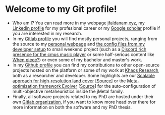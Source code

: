 # Welcome to my Git profile!

* Who am I? You can read more in my webpage [jfaldanam.xyz](https://jfaldanam.xyz), my [Linkedin profile](https://www.linkedin.com/in/jfaldanam/) for my profesional career or my [Google scholar](https://scholar.google.com/citations?user=S4tk8X4AAAAJ) profile if you are interested in my research.
* In my [Gitlab profile](https://gitlab.com/jfaldanam) you will find mostly personal projects, ranging from the source to my [personal webpage](https://gitlab.com/jfaldanam/jfaldanam.gitlab.io) and [the config files from my developer setup](https://gitlab.com/jfaldanam/dotconfig) to small weekend project (such as a [Discord rich presence for the cmus music player](https://gitlab.com/jfaldanam/cmus-discord-rpc) or some half-serious content like [When piece?](https://gitlab.com/jfaldanam/when-piece)) or even some of my bachelor and master's work.
* In my [Github profile](https://github.com/jfaldanam) you can find my contributions to other open-source projects hosted on the platform or some of my work at [Khaos Research](https://khaos.uma.es/), both as a researcher and developer. Some highlights are our [Scalable approach for high-resolution land cover](https://doi.org/10.1186/s40537-023-00770-z) \[[Source](https://github.com/KhaosResearch/landcoverpy)\] or the [Meta-optimization framework Evolver](https://doi.org/10.1016/j.softx.2023.101551) \[[Source](https://github.com/jMetal/Evolver)\] for the auto-configuration of multi-objective metaheuristics inside the jMetal family.
* Finally, all software projects related to my PhD are hosted under their own [Gitlab organization](https://gitlab.com/jfaldanam-phd), if you want to know more head over there for more information on both the software and my PhD thesis.